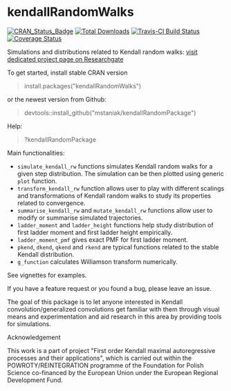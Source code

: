 # kendallRandomWalks

[![CRAN_Status_Badge](http://www.r-pkg.org/badges/version/kendallRandomWalks)](https://cran.r-project.org/package=kendallRandomWalks)
[![Total Downloads](http://cranlogs.r-pkg.org/badges/grand-total/kendallRandomWalks?color=orange)](https://cranlogs.r-pkg.org/badges/grand-total/kendallRandomWalks)
[![Travis-CI Build Status](https://travis-ci.org/mstaniak/kendallRandomPackage.svg?branch=master)](https://travis-ci.org/mstaniak/kendallRandomPackage)
[![Coverage Status](https://img.shields.io/codecov/c/github/mstaniak/kendallRandomPackage/master.svg)](https://codecov.io/github/mstaniak/kendallRandomPackage?branch=master)



Simulations and distributions related to Kendall random walks:
[visit dedicated project page on Researchgate](https://www.researchgate.net/project/First-order-Kendall-maximal-autoregressive-processes-and-their-applications)

To get started, install stable CRAN version

> install.packages("kendallRandomWalks")

or the newest version from Github:

> devtools::install_github("mstaniak/kendallRandomPackage")

Help:
> ?kendallRandomPackage

Main functionalities:

  * `simulate_kendall_rw` functions simulates Kendall random walks for a given step distribution. The simulation can be then plotted using generic `plot` function.
  * `transform_kendall_rw` function allows user to play with different scalings and transformations of Kendall random walks to study its properties related to convergence.
  * `summarise_kendall_rw` and `mutate_kendall_rw` functions allow user to modify or summarise simulated trajectories.
  * `ladder_moment` and `ladder_height` functions help study distribution of first ladder moment and first ladder height empirically.
  * `ladder_moment_pmf` gives exact PMF for first ladder moment.
  * `pkend`, `dkend`, `qkend` and `rkend` are typical functions related to the stable Kendall distribution.
  * `g_function` calculates Williamson transform numerically.
  
See vignettes for examples.

If you have a feature request or you found a bug, please leave an issue.

The goal of this package is to let anyone interested in Kendall convolution/generalized convolutions get familiar with them through visual means and experimentation and aid research in this area by providing tools for simulations. 


Acknowledgement

This work is a part of project "First order Kendall maximal autoregressive processes and their applications", which is carried out within the POWROTY/REINTEGRATION programme of the Foundation for Polish Science co-financed by the European Union under the European Regional Development Fund.

